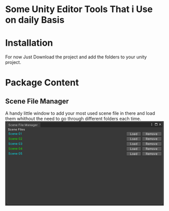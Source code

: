 # Some Unity Editor Tools That i Use on daily Basis
# Installation
For now Just Download the project and add the folders to your unity project.

# Package Content
## Scene File Manager
A handy little window to add your most used scene file in there and load them whithout the need to go through different folders each time.
![SceneFileManagerImage](Img/SceneFileManager.png)
